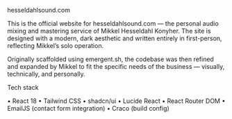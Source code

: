 hesseldahlsound.com

This is the official website for hesseldahlsound.com — the personal audio mixing and mastering service of Mikkel Hesseldahl Konyher. The site is designed with a modern, dark aesthetic and written entirely in first-person, reflecting Mikkel’s solo operation.

Originally scaffolded using emergent.sh, the codebase was then refined and expanded by Mikkel to fit the specific needs of the business — visually, technically, and personally.

Tech stack

• React 18
• Tailwind CSS
• shadcn/ui
• Lucide React
• React Router DOM
• EmailJS (contact form integration)
• Craco (build config)
